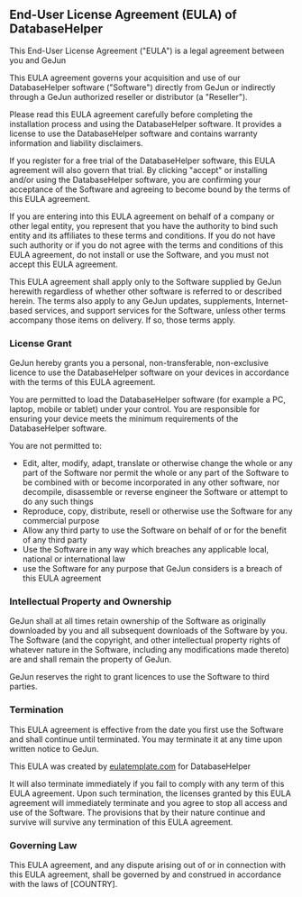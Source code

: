 <h2>End-User License Agreement (EULA) of <span class="app_name">DatabaseHelper</span></h2>

<p>This End-User License Agreement ("EULA") is a legal agreement between you and <span class="company_name">GeJun</span></p>

<p>This EULA agreement governs your acquisition and use of our <span class="app_name">DatabaseHelper</span> software ("Software") directly from <span class="company_name">GeJun</span> or indirectly through a <span class="company_name">GeJun</span> authorized reseller or distributor (a "Reseller").</p>

<p>Please read this EULA agreement carefully before completing the installation process and using the <span class="app_name">DatabaseHelper</span> software. It provides a license to use the <span class="app_name">DatabaseHelper</span> software and contains warranty information and liability disclaimers.</p>

<p>If you register for a free trial of the <span class="app_name">DatabaseHelper</span> software, this EULA agreement will also govern that trial. By clicking "accept" or installing and/or using the <span class="app_name">DatabaseHelper</span> software, you are confirming your acceptance of the Software and agreeing to become bound by the terms of this EULA agreement.</p>

<p>If you are entering into this EULA agreement on behalf of a company or other legal entity, you represent that you have the authority to bind such entity and its affiliates to these terms and conditions. If you do not have such authority or if you do not agree with the terms and conditions of this EULA agreement, do not install or use the Software, and you must not accept this EULA agreement.</p>

<p>This EULA agreement shall apply only to the Software supplied by <span class="company_name">GeJun</span> herewith regardless of whether other software is referred to or described herein. The terms also apply to any <span class="company_name">GeJun</span> updates, supplements, Internet-based services, and support services for the Software, unless other terms accompany those items on delivery. If so, those terms apply.</p>

<h3>License Grant</h3>

<p><span class="company_name">GeJun</span> hereby grants you a personal, non-transferable, non-exclusive licence to use the <span class="app_name">DatabaseHelper</span> software on your devices in accordance with the terms of this EULA agreement.</p>

<p>You are permitted to load the <span class="app_name">DatabaseHelper</span> software (for example a PC, laptop, mobile or tablet) under your control. You are responsible for ensuring your device meets the minimum requirements of the <span class="app_name">DatabaseHelper</span> software.</p>

<p>You are not permitted to:</p>

<ul>
<li>Edit, alter, modify, adapt, translate or otherwise change the whole or any part of the Software nor permit the whole or any part of the Software to be combined with or become incorporated in any other software, nor decompile, disassemble or reverse engineer the Software or attempt to do any such things</li>
<li>Reproduce, copy, distribute, resell or otherwise use the Software for any commercial purpose</li>
<li>Allow any third party to use the Software on behalf of or for the benefit of any third party</li>
<li>Use the Software in any way which breaches any applicable local, national or international law</li>
<li>use the Software for any purpose that <span class="company_name">GeJun</span> considers is a breach of this EULA agreement</li>
</ul>

<h3>Intellectual Property and Ownership</h3>

<p><span class="company_name">GeJun</span> shall at all times retain ownership of the Software as originally downloaded by you and all subsequent downloads of the Software by you. The Software (and the copyright, and other intellectual property rights of whatever nature in the Software, including any modifications made thereto) are and shall remain the property of <span class="company_name">GeJun</span>.</p>

<p><span class="company_name">GeJun</span> reserves the right to grant licences to use the Software to third parties.</p>

<h3>Termination</h3>

<p>This EULA agreement is effective from the date you first use the Software and shall continue until terminated. You may terminate it at any time upon written notice to <span class="company_name">GeJun</span>.</p>

<p>This EULA was created by <a href="http://eulatemplate.com">eulatemplate.com</a> for <span class="app_name">DatabaseHelper</span></p>

<p>It will also terminate immediately if you fail to comply with any term of this EULA agreement. Upon such termination, the licenses granted by this EULA agreement will immediately terminate and you agree to stop all access and use of the Software. The provisions that by their nature continue and survive will survive any termination of this EULA agreement.</p>

<h3>Governing Law</h3>

<p>This EULA agreement, and any dispute arising out of or in connection with this EULA agreement, shall be governed by and construed in accordance with the laws of <span class="country">[COUNTRY]</span>.</p>
